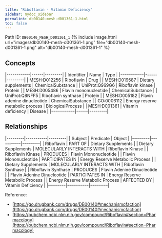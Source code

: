 ```yaml
---
title: "Riboflavin - Vitamin Deficiency"
sidebar: mydoc_sidebar
permalink: db00140-mesh-d001361-1.html
toc: false 
---
```



Path ID: `DB00140_MESH_D001361_1`
{% include image.html url="images/db00140-mesh-d001361-1.png" file="db00140-mesh-d001361-1.png" alt="db00140-mesh-d001361-1" %}

## Concepts

|------------|------|---------|
| Identifier | Name | Type    |
|------------|------|---------|
| MESH:D012256 | Riboflavin | Drug |
| MESH:D019587 | Dietary supplements | ChemicalSubstance |
| UniProt:Q969G6 | Riboflavin kinase | Protein |
| MESH:D005486 | Flavin mononucleotide | ChemicalSubstance |
| UniProt:Q8NFF5 | Riboflavin synthase | Protein |
| MESH:D005182 | Flavin adenine dinucleotide | ChemicalSubstance |
| GO:0006112 | Energy reserve metabolic process | BiologicalProcess |
| MESH:D001361 | Vitamin deficiency | Disease |
|------------|------|---------|

## Relationships

|---------|-----------|---------|
| Subject | Predicate | Object  |
|---------|-----------|---------|
| Riboflavin | PART OF | Dietary Supplements |
| Dietary Supplements | MOLECULARLY INTERACTS WITH | Riboflavin Kinase |
| Riboflavin Kinase | PRODUCES | Flavin Mononucleotide |
| Flavin Mononucleotide | PARTICIPATES IN | Energy Reserve Metabolic Process |
| Dietary Supplements | MOLECULARLY INTERACTS WITH | Riboflavin Synthase |
| Riboflavin Synthase | PRODUCES | Flavin Adenine Dinucleotide |
| Flavin Adenine Dinucleotide | PARTICIPATES IN | Energy Reserve Metabolic Process |
| Energy Reserve Metabolic Process | AFFECTED BY | Vitamin Deficiency |
|---------|-----------|---------|

Reference: 
  - [https://go.drugbank.com/drugs/DB00140#mechanismofaction](https://go.drugbank.com/drugs/DB00140#mechanismofaction)
  - [https://pubchem.ncbi.nlm.nih.gov/compound/Riboflavin#section=Pharmacology](https://pubchem.ncbi.nlm.nih.gov/compound/Riboflavin#section=Pharmacology)
